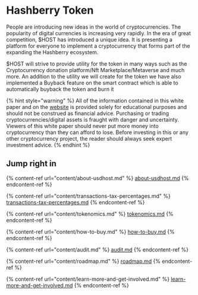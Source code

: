 # Hashberry Token

People are introducing new ideas in the world of cryptocurrencies. The popularity of digital currencies is increasing very rapidly. In the era of great competition, $HOST has introduced a unique idea. It is presenting a platform for everyone to implement a cryptocurrency that forms part of the expanding the Hashberry ecosystem.&#x20;

$HOST will strive to provide utility for the token in many ways such as the Cryptocurrency donation platform/Nft Marketplace/Metaverse and much more. An addition to the utility we will create for the token we have also implemented a Buyback feature on the smart contract which is able to automatically buyback the token and burn it

{% hint style="warning" %}
All of the information contained in this white paper and on the [website](https://hashberry.org/hashberry-token/) is provided solely for educational purposes and should not be construed as financial advice. Purchasing or trading cryptocurrencies/digital assets is fraught with danger and uncertainty. Viewers of this white paper should never put more money into cryptocurrency than they can afford to lose. Before investing in this or any other cryptocurrency project, the reader should always seek expert investment advice.
{% endhint %}

## Jump right in



{% content-ref url="content/about-usdhost.md" %}
[about-usdhost.md](content/about-usdhost.md)
{% endcontent-ref %}

{% content-ref url="content/transactions-tax-percentages.md" %}
[transactions-tax-percentages.md](content/transactions-tax-percentages.md)
{% endcontent-ref %}

{% content-ref url="content/tokenomics.md" %}
[tokenomics.md](content/tokenomics.md)
{% endcontent-ref %}

{% content-ref url="content/how-to-buy.md" %}
[how-to-buy.md](content/how-to-buy.md)
{% endcontent-ref %}

{% content-ref url="content/audit.md" %}
[audit.md](content/audit.md)
{% endcontent-ref %}

{% content-ref url="content/roadmap.md" %}
[roadmap.md](content/roadmap.md)
{% endcontent-ref %}

{% content-ref url="content/learn-more-and-get-involved.md" %}
[learn-more-and-get-involved.md](content/learn-more-and-get-involved.md)
{% endcontent-ref %}
